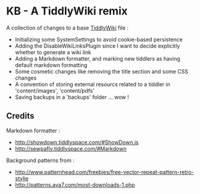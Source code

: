 KB - A TiddlyWiki remix
=======================

A collection of changes to a base [TiddlyWiki][1] file :

* Initializing some SystemSettings to avoid cookie-based persistence
* Adding the DisableWikiLinksPlugin since I want to decide explicitly whether to generate a wiki link
* Adding a Markdown formatter, and marking new tiddlers as having default markdown formatting
* Some cosmetic changes like removing the title section and some CSS changes
* A convention of storing external resourcs related to a tiddler in 'content/images', 'content/pdfs'
* Saving backups in a 'backups' folder ... wow !

Credits
-------

Markdown formatter : 

- http://showdown.tiddlyspace.com/#ShowDown.js
- http://sewpafly.tiddlyspace.com/#Markdown

Background patterns from : 

- http://www.patternhead.com/freebies/free-vector-repeat-pattern-retro-stylie
- http://patterns.ava7.com/most-downloads-1.php
						   
[1]: http://www.tiddlywiki.com
